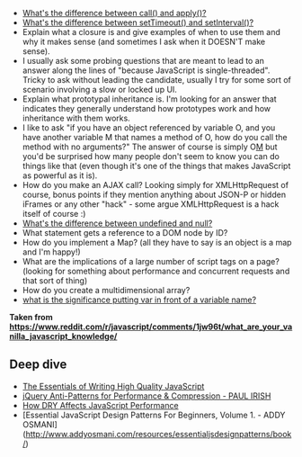 
* [What's the difference between call() and apply()?](http://stackoverflow.com/questions/1986896/what-is-the-difference-between-call-and-apply)
* [What's the difference between setTimeout() and setInterval()?](http://stackoverflow.com/questions/22825326/difference-between-settimeout-and-setinterval)
* Explain what a closure is and give examples of when to use them and why it makes sense (and sometimes I ask when it DOESN'T make sense).
* I usually ask some probing questions that are meant to lead to an answer along the lines of "because JavaScript is single-threaded". Tricky to ask without leading the candidate, usually I try for some sort of scenario involving a slow or locked up UI.
* Explain what prototypal inheritance is. I'm looking for an answer that indicates they generally understand how prototypes work and how inheritance with them works.
* I like to ask "if you have an object referenced by variable O, and you have another variable M that names a method of O, how do you call the method with no arguments?" The answer of course is simply O[M]() but you'd be surprised how many people don't seem to know you can do things like that (even though it's one of the things that makes JavaScript as powerful as it is).
* How do you make an AJAX call? Looking simply for XMLHttpRequest of course, bonus points if they mention anything about JSON-P or hidden iFrames or any other "hack" - some argue XMLHttpRequest is a hack itself of course :)
* [What's the difference between undefined and null?](http://stackoverflow.com/questions/5076944/what-is-the-difference-between-null-and-undefined-in-javascript)
* What statement gets a reference to a DOM node by ID?
* How do you implement a Map? (all they have to say is an object is a map and I'm happy!)
* What are the implications of a large number of script tags on a page? (looking for something about performance and concurrent requests and that sort of thing)
* How do you create a multidimensional array?
* [what is the significance putting var in front of a variable name?](https://www.reddit.com/r/javascript/comments/1jw96t/what_are_your_vanilla_javascript_knowledge/cbizytc)

**Taken from <https://www.reddit.com/r/javascript/comments/1jw96t/what_are_your_vanilla_javascript_knowledge/>**

## Deep dive
* [The Essentials of Writing High Quality JavaScript](http://net.tutsplus.com/tutorials/javascript-ajax/the-essentials-of-writing-high-quality-javascript/)
* [jQuery Anti-Patterns for Performance & Compression - PAUL IRISH](http://paulirish.com/2009/perf/)
* [How DRY Affects JavaScript Performance](http://velocityconf.com/velocityeu/public/schedule/detail/21634)
* [Essential JavaScript Design Patterns For Beginners, Volume 1. - ADDY OSMANI] (http://www.addyosmani.com/resources/essentialjsdesignpatterns/book/)

